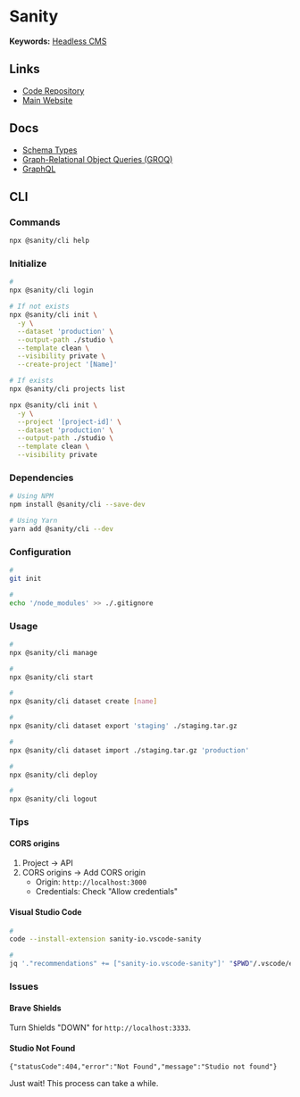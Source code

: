 # Sanity

<!--
https://udemy.com/course/nextjs-with-sanity-cms-serverless-blog-app-w-vercel/

https://youtube.com/watch?v=mx1dbMzd3tU

https://github.com/vofo-no/web/blob/main/apps/studio/schemas/schema.ts
https://github.com/vofo-no/web/blob/main/packages/shared/src/schema.ts

https://github.com/feriekolonien/site

https://github.com/sanity-io/demo-content-planning/blob/main/studio/scripts/generateArticles.js

Structure

https://github.com/darenmalfait/daren.be/blob/main/.github/workflows/release-studio.yml
https://github.com/darenmalfait/daren.be/tree/main/studio
-->

**Keywords:** [Headless CMS](/headless-cms.md)

## Links

- [Code Repository](https://github.com/sanity-io/sanity)
- [Main Website](https://sanity.io/)

## Docs

- [Schema Types](https://sanity.io/docs/schema-types)
- [Graph-Relational Object Queries (GROQ)](https://sanity.io/docs/groq)
- [GraphQL](https://sanity.io/docs/graphql)

## CLI

### Commands

```sh
npx @sanity/cli help
```

### Initialize

```sh
#
npx @sanity/cli login

# If not exists
npx @sanity/cli init \
  -y \
  --dataset 'production' \
  --output-path ./studio \
  --template clean \
  --visibility private \
  --create-project '[Name]'

# If exists
npx @sanity/cli projects list

npx @sanity/cli init \
  -y \
  --project '[project-id]' \
  --dataset 'production' \
  --output-path ./studio \
  --template clean \
  --visibility private
```

<!--
--coupon 'cleverprogrammer'
-->

### Dependencies

```sh
# Using NPM
npm install @sanity/cli --save-dev

# Using Yarn
yarn add @sanity/cli --dev
```

### Configuration

```sh
#
git init

#
echo '/node_modules' >> ./.gitignore
```

### Usage

```sh
#
npx @sanity/cli manage

#
npx @sanity/cli start

#
npx @sanity/cli dataset create [name]

#
npx @sanity/cli dataset export 'staging' ./staging.tar.gz

#
npx @sanity/cli dataset import ./staging.tar.gz 'production'

#
npx @sanity/cli deploy

#
npx @sanity/cli logout
```

### Tips

#### CORS origins

1. Project -> API
2. CORS origins -> Add CORS origin
   - Origin: `http://localhost:3000`
   - Credentials: Check "Allow credentials"

#### Visual Studio Code

```sh
#
code --install-extension sanity-io.vscode-sanity

#
jq '."recommendations" += ["sanity-io.vscode-sanity"]' "$PWD"/.vscode/extensions.json | sponge "$PWD"/.vscode/extensions.json
```

### Issues

#### Brave Shields

Turn Shields "DOWN" for `http://localhost:3333`.

#### Studio Not Found

```log
{"statusCode":404,"error":"Not Found","message":"Studio not found"}
```

Just wait! This process can take a while.
